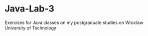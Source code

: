 # Java-Lab-3

Exercises for Java classes on my postgraduate studies on Wroclaw University of Technology
